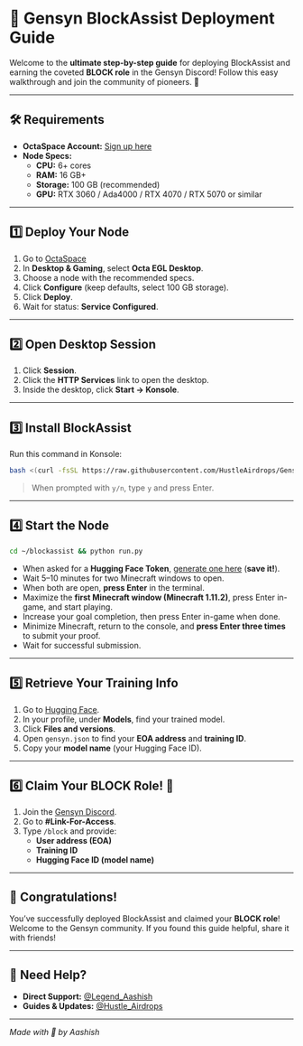 # 🚀 Gensyn BlockAssist Deployment Guide

Welcome to the **ultimate step-by-step guide** for deploying BlockAssist and earning the coveted **BLOCK role** in the Gensyn Discord! Follow this easy walkthrough and join the community of pioneers. 🌟

---

## 🛠️ Requirements

- **OctaSpace Account:** [Sign up here](https://octa.space?ref=r2Zb93DoDm8)
- **Node Specs:**
    - **CPU:** 6+ cores
    - **RAM:** 16 GB+
    - **Storage:** 100 GB (recommended)
    - **GPU:** RTX 3060 / Ada4000 / RTX 4070 / RTX 5070 or similar

---

## 1️⃣ Deploy Your Node

1. Go to [OctaSpace](https://octa.space?ref=r2Zb93DoDm8)
2. In **Desktop & Gaming**, select **Octa EGL Desktop**.
3. Choose a node with the recommended specs.
4. Click **Configure** (keep defaults, select 100 GB storage).
5. Click **Deploy**.
6. Wait for status: **Service Configured**.

---

## 2️⃣ Open Desktop Session

1. Click **Session**.
2. Click the **HTTP Services** link to open the desktop.
3. Inside the desktop, click **Start → Konsole**.

---

## 3️⃣ Install BlockAssist

Run this command in Konsole:

```bash
bash <(curl -fsSL https://raw.githubusercontent.com/HustleAirdrops/Gensyn-Block-Role-Guide/main/block.sh)
```

> When prompted with `y/n`, type `y` and press Enter.

---

## 4️⃣ Start the Node

```bash
cd ~/blockassist && python run.py
```

- When asked for a **Hugging Face Token**, [generate one here](https://huggingface.co/settings/tokens/new?tokenType=write) (**save it!**).
- Wait 5–10 minutes for two Minecraft windows to open.
- When both are open, **press Enter** in the terminal.
- Maximize the **first Minecraft window (Minecraft 1.11.2)**, press Enter in-game, and start playing.
- Increase your goal completion, then press Enter in-game when done.
- Minimize Minecraft, return to the console, and **press Enter three times** to submit your proof.
- Wait for successful submission.

---

## 5️⃣ Retrieve Your Training Info

1. Go to [Hugging Face](https://huggingface.co/).
2. In your profile, under **Models**, find your trained model.
3. Click **Files and versions**.
4. Open `gensyn.json` to find your **EOA address** and **training ID**.
5. Copy your **model name** (your Hugging Face ID).

---

## 6️⃣ Claim Your BLOCK Role! 🎉

1. Join the [Gensyn Discord](https://discord.gg/gensyn).
2. Go to **#Link-For-Access**.
3. Type `/block` and provide:
     - **User address (EOA)**
     - **Training ID**
     - **Hugging Face ID (model name)**

---

## 🌈 Congratulations!

You’ve successfully deployed BlockAssist and claimed your **BLOCK role**! Welcome to the Gensyn community. If you found this guide helpful, share it with friends!

---

## 💬 Need Help?

- **Direct Support:** [@Legend_Aashish](https://t.me/Legend_Aashish)
- **Guides & Updates:** [@Hustle_Airdrops](https://t.me/Hustle_Airdrops)

---
_Made with 💖 by Aashish_
